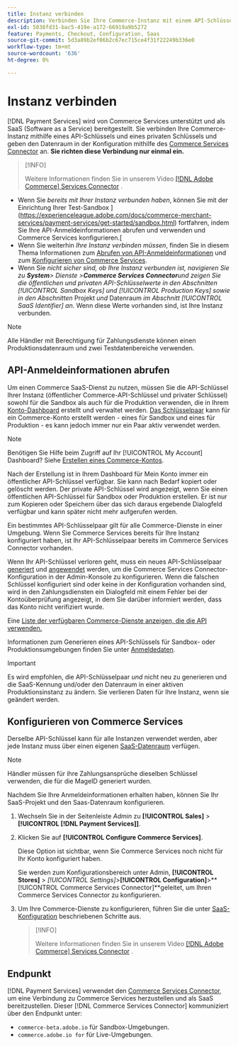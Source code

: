 ```yaml
---
title: Instanz verbinden
description: Verbinden Sie Ihre Commerce-Instanz mit einem API-Schlüssel und einem privaten Schlüssel und geben Sie den Datenraum in der Konfiguration an.
exl-id: 5038fd31-bac5-419e-a172-66919a9b5272
feature: Payments, Checkout, Configuration, Saas
source-git-commit: 5d3a89b2ef06b2c67ec715ce4f31f22249b336e0
workflow-type: tm+mt
source-wordcount: '636'
ht-degree: 0%

---
```


# Instanz verbinden

[!DNL Payment Services] wird von Commerce Services unterstützt und als SaaS (Software as a Service) bereitgestellt. Sie verbinden Ihre Commerce-Instanz mithilfe eines API-Schlüssels und eines privaten Schlüssels und geben den Datenraum in der Konfiguration mithilfe des [Commerce Services Connector](https://experienceleague.adobe.com/docs/commerce-merchant-services/user-guides/saas.html) an. **Sie richten diese Verbindung nur einmal ein.**

>[!INFO]
>
> Weitere Informationen finden Sie in unserem Video [[!DNL Adobe Commerce] Services Connector](https://experienceleague.adobe.com/docs/commerce-learn/tutorials/admin/adobe-commerce-services/configure-adobe-commerce-services-connector.html?lang=en) .

* Wenn Sie *bereits mit Ihrer Instanz verbunden haben*, können Sie mit der Einrichtung Ihrer Test-Sandbox ](https://experienceleague.adobe.com/docs/commerce-merchant-services/payment-services/get-started/sandbox.html) fortfahren, indem Sie Ihre API-Anmeldeinformationen abrufen und verwenden und Commerce Services konfigurieren.[
* Wenn Sie weiterhin *Ihre Instanz verbinden müssen*, finden Sie in diesem Thema Informationen zum [Abrufen von API-Anmeldeinformationen](#obtain-api-credentials) und zum [Konfigurieren von Commerce Services](#configure-commerce-services).
* Wenn Sie *nicht sicher sind, ob Ihre Instanz verbunden ist, navigieren Sie zu **System**> Dienste >**Commerce Services Connector**und zeigen Sie die öffentlichen und privaten API-Schlüsselwerte in den Abschnitten [!UICONTROL Sandbox Keys] und [!UICONTROL Production Keys] sowie in den Abschnitten* Projekt *und* Datenraum *im Abschnitt [!UICONTROL SaaS Identifier] an.* Wenn diese Werte vorhanden sind, ist Ihre Instanz verbunden.

>[!NOTE]
>
>Alle Händler mit Berechtigung für Zahlungsdienste können einen Produktionsdatenraum und zwei Testdatenbereiche verwenden.

## API-Anmeldeinformationen abrufen

Um einen Commerce SaaS-Dienst zu nutzen, müssen Sie die API-Schlüssel Ihrer Instanz (öffentlicher Commerce-API-Schlüssel und privater Schlüssel) sowohl für die Sandbox als auch für die Produktion verwenden, die in Ihrem [Konto-Dashboard](https://account.magento.com/customer/account/login) erstellt und verwaltet werden. [Das Schlüsselpaar](https://docs.magento.com/user-guide/configuration/services/saas.html) kann für ein Commerce-Konto erstellt werden - eines für Sandbox und eines für Produktion - es kann jedoch immer nur ein Paar aktiv verwendet werden.

>[!NOTE]
>
>Benötigen Sie Hilfe beim Zugriff auf Ihr [!UICONTROL My Account] Dashboard? Siehe [Erstellen eines Commerce-Kontos](https://docs.magento.com/user-guide/magento/magento-account-create.html).

Nach der Erstellung ist in Ihrem Dashboard für Mein Konto immer ein öffentlicher API-Schlüssel verfügbar. Sie kann nach Bedarf kopiert oder gelöscht werden. Der private API-Schlüssel wird angezeigt, wenn Sie einen öffentlichen API-Schlüssel für Sandbox oder Produktion erstellen. Er ist nur zum Kopieren oder Speichern über das sich daraus ergebende Dialogfeld verfügbar und kann später nicht mehr aufgerufen werden.

Ein bestimmtes API-Schlüsselpaar gilt für alle Commerce-Dienste in einer Umgebung. Wenn Sie Commerce Services bereits für Ihre Instanz konfiguriert haben, ist Ihr API-Schlüsselpaar bereits im Commerce Services Connector vorhanden.

Wenn Ihr API-Schlüssel verloren geht, muss ein neues API-Schlüsselpaar [generiert](https://experienceleague.adobe.com/docs/commerce-merchant-services/payment-services/get-started/connect.html#generate-an-api-key-and-private-key) und [angewendet](https://experienceleague.adobe.com/docs/commerce-merchant-services/payment-services/get-started/connect.html#configure-saas-project) werden, um die Commerce Services Connector-Konfiguration in der Admin-Konsole zu konfigurieren. Wenn die falschen Schlüssel konfiguriert sind oder keine in der Konfiguration vorhanden sind, wird in den Zahlungsdiensten ein Dialogfeld mit einem Fehler bei der Kontoüberprüfung angezeigt, in dem Sie darüber informiert werden, dass das Konto nicht verifiziert wurde.

Eine [ Liste der verfügbaren Commerce-Dienste anzeigen, die die API verwenden.](https://docs.magento.com/user-guide/system/saas.html#available-services)

Informationen zum Generieren eines API-Schlüssels für Sandbox- oder Produktionsumgebungen finden Sie unter [Anmeldedaten](https://experienceleague.adobe.com/docs/commerce-merchant-services/user-guides/saas.html#apikey).

>[!IMPORTANT]
>
>Es wird empfohlen, die API-Schlüsselpaar *und* nicht neu zu generieren und die SaaS-Kennung und/oder den Datenraum in einer aktiven Produktionsinstanz zu ändern. Sie verlieren Daten für Ihre Instanz, wenn sie geändert werden.

## Konfigurieren von Commerce Services

Derselbe API-Schlüssel kann für alle Instanzen verwendet werden, aber jede Instanz muss über einen eigenen [SaaS-Datenraum](https://experienceleague.adobe.com/docs/commerce-merchant-services/user-guides/saas.html#saasenv) verfügen.

>[!NOTE]
>
>Händler müssen für ihre Zahlungsansprüche dieselben Schlüssel verwenden, die für die MageID generiert wurden.

Nachdem Sie Ihre Anmeldeinformationen erhalten haben, können Sie Ihr SaaS-Projekt und den Saas-Datenraum konfigurieren.

1. Wechseln Sie in der Seitenleiste _Admin_ zu **[!UICONTROL Sales]** > **[!UICONTROL [!DNL Payment Services]]**.
1. Klicken Sie auf **[!UICONTROL Configure Commerce Services]**.

   Diese Option ist sichtbar, wenn Sie Commerce Services noch nicht für Ihr Konto konfiguriert haben.

   Sie werden zum Konfigurationsbereich unter Admin, **[!UICONTROL Stores]** > _[!UICONTROL Settings]_>**[!UICONTROL Configuration]**>**[!UICONTROL Commerce Services Connector]**geleitet, um Ihren Commerce Services Connector zu konfigurieren.

1. Um Ihre Commerce-Dienste zu konfigurieren, führen Sie die unter [SaaS-Konfiguration](https://experienceleague.adobe.com/docs/commerce-merchant-services/user-guides/integration-services/saas.html#saasenv) beschriebenen Schritte aus.

   >[!INFO]
   >
   > Weitere Informationen finden Sie in unserem Video [[!DNL Adobe Commerce] Services Connector](https://experienceleague.adobe.com/docs/commerce-learn/tutorials/admin/adobe-commerce-services/configure-adobe-commerce-services-connector.html?lang=en#configuration-faqs) .

## Endpunkt

[!DNL Payment Services] verwendet den [Commerce Services Connector](https://experienceleague.adobe.com/docs/commerce-merchant-services/user-guides/saas.html), um eine Verbindung zu Commerce Services herzustellen und als SaaS bereitzustellen. Dieser [!DNL Commerce Services Connector] kommuniziert über den Endpunkt unter:

* `commerce-beta.adobe.io` für Sandbox-Umgebungen.
* `commerce.adobe.io for` für Live-Umgebungen.
